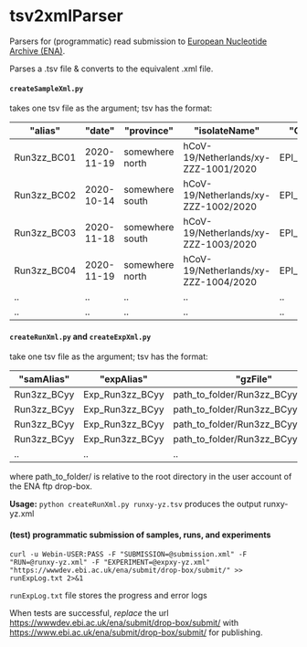 # tsv2xmlParser

Parsers for (programmatic) read submission to [European Nucleotide Archive (ENA)](https://www.ebi.ac.uk/ena/browser/home).

Parses a .tsv file & converts to the equivalent .xml file.
  
  
#### `createSampleXml.py`

takes one tsv file as the argument; tsv has the format:

| "alias" | "date" | "province" | "isolateName" | "GisaidID" |
--- | --- | --- | --- | --- 
|Run3zz_BC01 | 2020-11-19 | somewhere north | hCoV-19/Netherlands/xy-ZZZ-1001/2020 | EPI_ISL_xyyxzz |  
|Run3zz_BC02 | 2020-10-14 | somewhere south | hCoV-19/Netherlands/xy-ZZZ-1002/2020 | EPI_ISL_xyyxzz |  
|Run3zz_BC03 | 2020-11-18 | somewhere south | hCoV-19/Netherlands/xy-ZZZ-1003/2020 | EPI_ISL_xyyxzz |  
|Run3zz_BC04 | 2020-11-19 | somewhere north | hCoV-19/Netherlands/xy-ZZZ-1004/2020 | EPI_ISL_xyyxzz |  
|.. | .. | .. | .. | .. |  
|.. | .. | .. | .. | .. |  
  
  
#### `createRunXml.py` and `createExpXml.py`
take one tsv file as the argument; tsv has the format:

| "samAlias" | "expAlias" | "gzFile" | "md5"
--- | --- | --- | --- 
| Run3zz_BCyy | Exp_Run3zz_BCyy | path_to_folder/Run3zz_BCyy.fastq.gz | 5bc7e43c01f76709b2c0d89b1f50264b  
| Run3zz_BCyy | Exp_Run3zz_BCyy | path_to_folder/Run3zz_BCyy.fastq.gz | acad7c8f729469556c58abd0f30c88cd  
| Run3zz_BCyy | Exp_Run3zz_BCyy | path_to_folder/Run3zz_BCyy.fastq.gz | 6f7fed624f91cb4f8512b96c4d9b1dec  
| Run3zz_BCyy | Exp_Run3zz_BCyy | path_to_folder/Run3zz_BCyy.fastq.gz | b0f2ca8884b6ff7e35563d055e9c7d1a  
|.. | .. | .. | .. |  

where path_to_folder/ is relative to the root directory in the user account of the ENA ftp drop-box.   

**Usage:** `python createRunXml.py runxy-yz.tsv` produces the output runxy-yz.xml  
  
  
#### (test) programmatic submission of samples, runs, and experiments  

```
curl -u Webin-USER:PASS -F "SUBMISSION=@submission.xml" -F "RUN=@runxy-yz.xml" -F "EXPERIMENT=@expxy-yz.xml" "https://wwwdev.ebi.ac.uk/ena/submit/drop-box/submit/" >> runExpLog.txt 2>&1   
```

`runExpLog.txt` file stores the progress and error logs

When tests are successful, *replace* the url https://wwwdev.ebi.ac.uk/ena/submit/drop-box/submit/ with https://www.ebi.ac.uk/ena/submit/drop-box/submit/ for publishing.  

